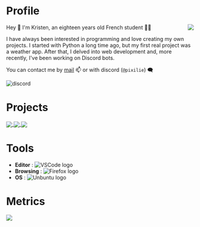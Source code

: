 # Profile

<img align="right" src="https://github-readme-stats.vercel.app/api?username=pixilie&show_icons=true&theme=dracula&hide_border=true" />
Hey 👋 I'm Kristen, an eighteen years old French student 👨‍🎓

I have always been interested in programming and love creating my own projects. I started with Python a long time ago, but my first real project was a weather app. After that, I delved into web development and, more recently, I've been working on Discord bots.

You can contact me by [mail](mailto:kristen.couty@gmail.com) 📫 or with discord (`@pixilie`) 🗨️

![discord](https://img.shields.io/badge/:badgeContent?style=flat&logo=discord)

# Projects

<a href="https://github.com/Pixilie/VocalTimeCounter">
  <img align="center" src="https://github-readme-stats.vercel.app/api/pin/?username=pixilie&repo=VocalTimeCounter&theme=dracula&hide_border=true" />
</a>
<a href="https://github.com/Pixilie/SteamBot">
  <img align="center" src="https://github-readme-stats.vercel.app/api/pin/?username=pixilie&repo=SteamBot&theme=dracula&hide_border=true" />
</a>
<a href="https://github.com/Pixilie/Traffic_Lights">
  <img align="center" src="https://github-readme-stats.vercel.app/api/pin/?username=pixilie&repo=Traffic_Lights&theme=dracula&hide_border=true" />
</a>

# Tools

- **Editor** : ![VSCode logo](https://img.shields.io/badge/-VSCode-3b87e2?style=flat-square&logo=&logoColor=white)
- **Browsing** : ![Firefox logo](https://img.shields.io/badge/-Firefox-FF7139?style=flat-square&logo=firefox&logoColor=white)
- **OS** : ![Unbuntu logo](https://img.shields.io/badge/-Ubuntu-FF7139?style=flat-square&logo=ubuntu&logoColor=white)

# Metrics
<img align="left" src="https://github-readme-stats.vercel.app/api/top-langs/?username=pixilie&layout=compact&theme=dracula&hide_border=true" />

